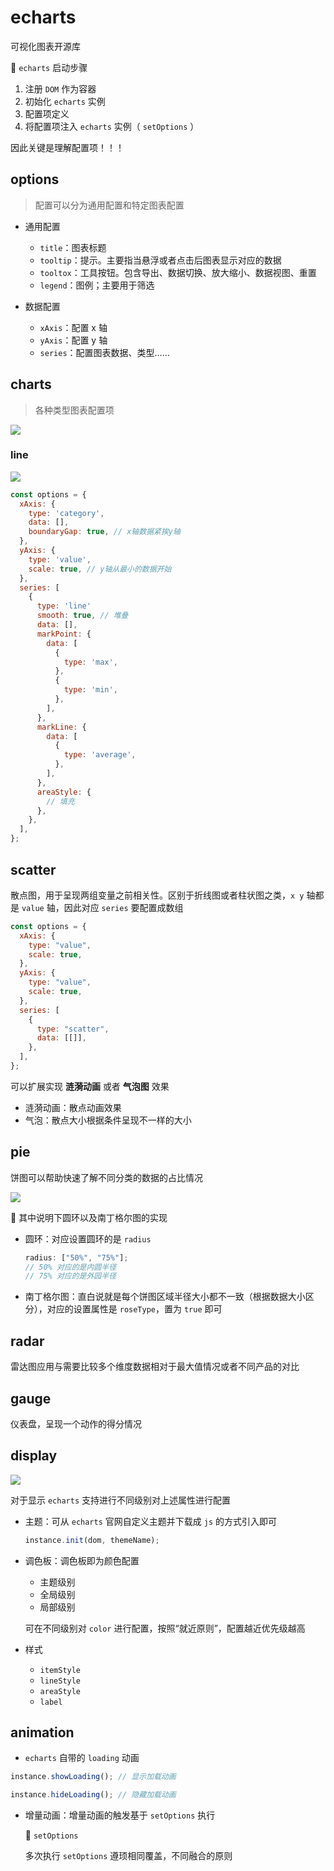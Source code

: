 # echarts

可视化图表开源库

🔐 `echarts` 启动步骤

1. 注册 `DOM` 作为容器
2. 初始化 `echarts` 实例
3. 配置项定义
4. 将配置项注入 `echarts` 实例（ `setOptions` ）

因此关键是理解配置项！！！

## options

> 配置可以分为通用配置和特定图表配置

- 通用配置

  - `title`：图表标题
  - `tooltip`：提示。主要指当悬浮或者点击后图表显示对应的数据
  - `tooltox`：工具按钮。包含导出、数据切换、放大缩小、数据视图、重置
  - `legend`：图例；主要用于筛选

- 数据配置
  - `xAxis`：配置 x 轴
  - `yAxis`：配置 y 轴
  - `series`：配置图表数据、类型……

## charts

> 各种类型图表配置项

<img src="./echarts.assets/image-20230826143300733.png" style="display: block; margin: auto;"/>

### line

<img src="./echarts.assets/image-20230826105310013.png" style="display: block; margin: auto;"/>

```js
const options = {
  xAxis: {
    type: 'category',
    data: [],
    boundaryGap: true, // x轴数据紧挨y轴
  },
  yAxis: {
    type: 'value',
    scale: true, // y轴从最小的数据开始
  },
  series: [
    {
      type: 'line'
      smooth: true, // 堆叠
      data: [],
      markPoint: {
        data: [
          {
            type: 'max',
          },
          {
            type: 'min',
          },
        ],
      },
      markLine: {
        data: [
          {
            type: 'average',
          },
        ],
      },
      areaStyle: {
        // 填充
      },
    },
  ],
};

```

## scatter

散点图，用于呈现两组变量之前相关性。区别于折线图或者柱状图之类，`x y` 轴都是 `value` 轴，因此对应 `series` 要配置成数组

```js
const options = {
  xAxis: {
    type: "value",
    scale: true,
  },
  yAxis: {
    type: "value",
    scale: true,
  },
  series: [
    {
      type: "scatter",
      data: [[]],
    },
  ],
};
```

可以扩展实现 **涟漪动画** 或者 **气泡图** 效果

- 涟漪动画：散点动画效果
- 气泡：散点大小根据条件呈现不一样的大小

## pie

饼图可以帮助快速了解不同分类的数据的占比情况

<img src="./echarts.assets/image-20230826114922777.png" style="display: block; margin: auto;"/>

🔐 其中说明下圆环以及南丁格尔图的实现

- 圆环：对应设置圆环的是 `radius`

  ```js
  radius: ["50%", "75%"];
  // 50% 对应的是内圆半径
  // 75% 对应的是外园半径
  ```

- 南丁格尔图：直白说就是每个饼图区域半径大小都不一致（根据数据大小区分），对应的设置属性是 `roseType`，置为 `true` 即可

## radar

雷达图应用与需要比较多个维度数据相对于最大值情况或者不同产品的对比

## gauge

仪表盘，呈现一个动作的得分情况

## display

<img src="./echarts.assets/image-20230826145758342.png" style="display: block; margin: auto;"/>

对于显示 `echarts` 支持进行不同级别对上述属性进行配置

- 主题：可从 `echarts` 官网自定义主题并下载成 `js` 的方式引入即可

  ```js
  instance.init(dom, themeName);
  ```

- 调色板：调色板即为颜色配置

  - 主题级别
  - 全局级别
  - 局部级别

  可在不同级别对 `color` 进行配置，按照“就近原则”，配置越近优先级越高

- 样式

  - `itemStyle`
  - `lineStyle`
  - `areaStyle`
  - `label`

## animation

- `echarts` 自带的 `loading` 动画

```js
instance.showLoading(); // 显示加载动画

instance.hideLoading(); // 隐藏加载动画
```

- 增量动画：增量动画的触发基于 `setOptions` 执行

  🔐 `setOptions`

  多次执行 `setOptions` 遵顼相同覆盖，不同融合的原则
